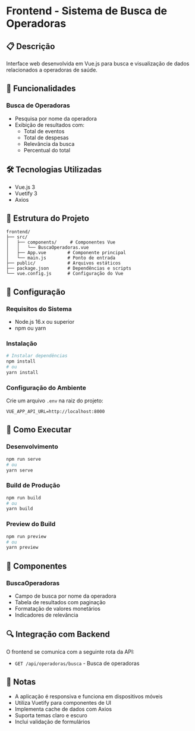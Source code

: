 # Frontend - Sistema de Busca de Operadoras

## 📋 Descrição
Interface web desenvolvida em Vue.js para busca e visualização de dados relacionados a operadoras de saúde.

## 🎯 Funcionalidades

### Busca de Operadoras
- Pesquisa por nome da operadora
- Exibição de resultados com:
  - Total de eventos
  - Total de despesas
  - Relevância da busca
  - Percentual do total

## 🛠 Tecnologias Utilizadas
- Vue.js 3
- Vuetify 3
- Axios

## 📁 Estrutura do Projeto
```
frontend/
├── src/
│   ├── components/     # Componentes Vue
│   │   └── BuscaOperadoras.vue
│   ├── App.vue        # Componente principal
│   └── main.js        # Ponto de entrada
├── public/            # Arquivos estáticos
├── package.json       # Dependências e scripts
└── vue.config.js      # Configuração do Vue
```

## 🔧 Configuração

### Requisitos do Sistema
- Node.js 16.x ou superior
- npm ou yarn

### Instalação
```bash
# Instalar dependências
npm install
# ou
yarn install
```

### Configuração do Ambiente
Crie um arquivo `.env` na raiz do projeto:
```env
VUE_APP_API_URL=http://localhost:8000
```

## 🚀 Como Executar

### Desenvolvimento
```bash
npm run serve
# ou
yarn serve
```

### Build de Produção
```bash
npm run build
# ou
yarn build
```

### Preview do Build
```bash
npm run preview
# ou
yarn preview
```

## 📱 Componentes

### BuscaOperadoras
- Campo de busca por nome da operadora
- Tabela de resultados com paginação
- Formatação de valores monetários
- Indicadores de relevância

## 🔍 Integração com Backend
O frontend se comunica com a seguinte rota da API:

- `GET /api/operadoras/busca` - Busca de operadoras

## 📝 Notas
- A aplicação é responsiva e funciona em dispositivos móveis
- Utiliza Vuetify para componentes de UI
- Implementa cache de dados com Axios
- Suporta temas claro e escuro
- Inclui validação de formulários 